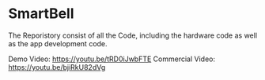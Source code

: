 # SmartBell
The Reporistory consist of all the Code, including the hardware code as well as the app development code.

Demo Video:
https://youtu.be/tRD0iJwbFTE
Commercial Video:
https://youtu.be/bjiRkU82dVg 
